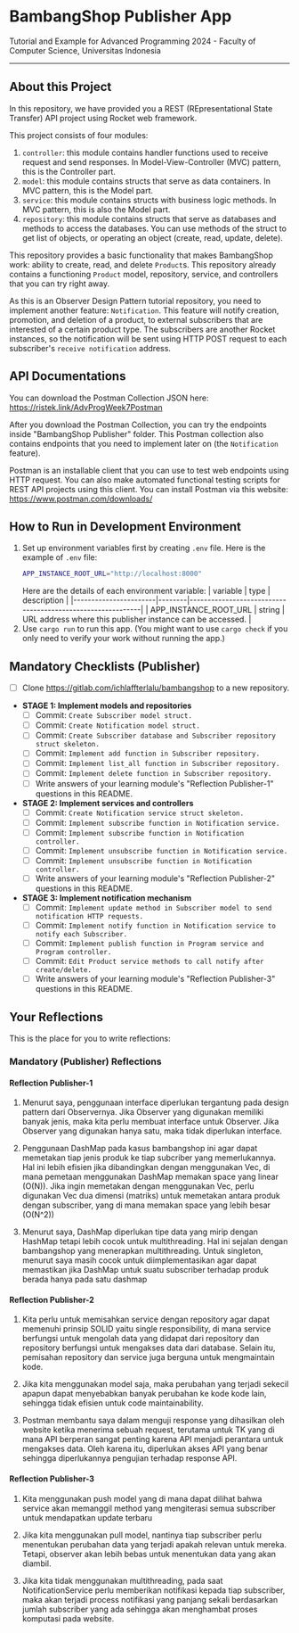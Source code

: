 # BambangShop Publisher App
Tutorial and Example for Advanced Programming 2024 - Faculty of Computer Science, Universitas Indonesia

---

## About this Project
In this repository, we have provided you a REST (REpresentational State Transfer) API project using Rocket web framework.

This project consists of four modules:
1.  `controller`: this module contains handler functions used to receive request and send responses.
    In Model-View-Controller (MVC) pattern, this is the Controller part.
2.  `model`: this module contains structs that serve as data containers.
    In MVC pattern, this is the Model part.
3.  `service`: this module contains structs with business logic methods.
    In MVC pattern, this is also the Model part.
4.  `repository`: this module contains structs that serve as databases and methods to access the databases.
    You can use methods of the struct to get list of objects, or operating an object (create, read, update, delete).

This repository provides a basic functionality that makes BambangShop work: ability to create, read, and delete `Product`s.
This repository already contains a functioning `Product` model, repository, service, and controllers that you can try right away.

As this is an Observer Design Pattern tutorial repository, you need to implement another feature: `Notification`.
This feature will notify creation, promotion, and deletion of a product, to external subscribers that are interested of a certain product type.
The subscribers are another Rocket instances, so the notification will be sent using HTTP POST request to each subscriber's `receive notification` address.

## API Documentations

You can download the Postman Collection JSON here: https://ristek.link/AdvProgWeek7Postman

After you download the Postman Collection, you can try the endpoints inside "BambangShop Publisher" folder.
This Postman collection also contains endpoints that you need to implement later on (the `Notification` feature).

Postman is an installable client that you can use to test web endpoints using HTTP request.
You can also make automated functional testing scripts for REST API projects using this client.
You can install Postman via this website: https://www.postman.com/downloads/

## How to Run in Development Environment
1.  Set up environment variables first by creating `.env` file.
    Here is the example of `.env` file:
    ```bash
    APP_INSTANCE_ROOT_URL="http://localhost:8000"
    ```
    Here are the details of each environment variable:
    | variable              | type   | description                                                |
    |-----------------------|--------|------------------------------------------------------------|
    | APP_INSTANCE_ROOT_URL | string | URL address where this publisher instance can be accessed. |
2.  Use `cargo run` to run this app.
    (You might want to use `cargo check` if you only need to verify your work without running the app.)

## Mandatory Checklists (Publisher)
-   [ ] Clone https://gitlab.com/ichlaffterlalu/bambangshop to a new repository.
-   **STAGE 1: Implement models and repositories**
    -   [ ] Commit: `Create Subscriber model struct.`
    -   [ ] Commit: `Create Notification model struct.`
    -   [ ] Commit: `Create Subscriber database and Subscriber repository struct skeleton.`
    -   [ ] Commit: `Implement add function in Subscriber repository.`
    -   [ ] Commit: `Implement list_all function in Subscriber repository.`
    -   [ ] Commit: `Implement delete function in Subscriber repository.`
    -   [ ] Write answers of your learning module's "Reflection Publisher-1" questions in this README.
-   **STAGE 2: Implement services and controllers**
    -   [ ] Commit: `Create Notification service struct skeleton.`
    -   [ ] Commit: `Implement subscribe function in Notification service.`
    -   [ ] Commit: `Implement subscribe function in Notification controller.`
    -   [ ] Commit: `Implement unsubscribe function in Notification service.`
    -   [ ] Commit: `Implement unsubscribe function in Notification controller.`
    -   [ ] Write answers of your learning module's "Reflection Publisher-2" questions in this README.
-   **STAGE 3: Implement notification mechanism**
    -   [ ] Commit: `Implement update method in Subscriber model to send notification HTTP requests.`
    -   [ ] Commit: `Implement notify function in Notification service to notify each Subscriber.`
    -   [ ] Commit: `Implement publish function in Program service and Program controller.`
    -   [ ] Commit: `Edit Product service methods to call notify after create/delete.`
    -   [ ] Write answers of your learning module's "Reflection Publisher-3" questions in this README.

## Your Reflections
This is the place for you to write reflections:

### Mandatory (Publisher) Reflections

#### Reflection Publisher-1
1. Menurut saya, penggunaan interface diperlukan tergantung pada design pattern dari Observernya. Jika Observer yang digunakan memiliki banyak jenis, maka kita perlu membuat interface untuk Observer. Jika Observer yang digunakan hanya satu, maka tidak diperlukan interface.

1. Penggunaan DashMap pada kasus bambangshop ini agar dapat memetakan tiap jenis produk ke tiap subcriber yang memerlukannya. Hal ini lebih efisien jika dibandingkan dengan menggunakan Vec, di mana pemetaan menggunakan DashMap memakan space yang linear (O(N)). Jika ingin memetakan dengan menggunakan Vec, perlu digunakan Vec dua dimensi (matriks) untuk memetakan antara produk dengan subscriber, yang di mana memakan space yang lebih besar (O(N^2))

1. Menurut saya, DashMap diperlukan tipe data yang mirip dengan HashMap tetapi lebih cocok untuk multithreading. Hal ini sejalan dengan bambangshop yang menerapkan multithreading. Untuk singleton, menurut saya masih cocok untuk diimplementasikan agar dapat memastikan jika DashMap untuk suatu subscriber terhadap produk berada hanya pada satu dashmap

#### Reflection Publisher-2
1. Kita perlu untuk memisahkan service dengan repository agar dapat memenuhi prinsip SOLID yaitu single responsibility, di mana service berfungsi untuk mengolah data yang didapat dari repository dan repository berfungsi untuk mengakses data dari database. Selain itu, pemisahan repository dan service juga berguna untuk mengmaintain kode.

1. Jika kita menggunakan model saja, maka perubahan yang terjadi sekecil apapun dapat menyebabkan banyak perubahan ke kode kode lain, sehingga tidak efisien untuk code maintainability.

1. Postman membantu saya dalam menguji response yang dihasilkan oleh website ketika menerima sebuah request, terutama untuk TK yang di mana API berperan sangat penting karena API menjadi perantara untuk mengakses data. Oleh karena itu, diperlukan akses API yang benar sehingga diperlukannya pengujian terhadap response API.

#### Reflection Publisher-3
1. Kita menggunakan push model yang di mana dapat dilihat bahwa service akan memanggil method yang mengiterasi semua subscriber untuk mendapatkan update terbaru

1. Jika kita menggunakan pull model, nantinya tiap subscriber perlu menentukan perubahan data yang terjadi apakah relevan untuk mereka. Tetapi, observer akan lebih bebas untuk menentukan data yang akan diambil.

1. Jika kita tidak menggunakan multithreading, pada saat NotificationService perlu memberikan notifikasi kepada tiap subscriber, maka akan terjadi process notifikasi yang panjang sekali berdasarkan jumlah subscriber yang ada sehingga akan menghambat proses komputasi pada website.
